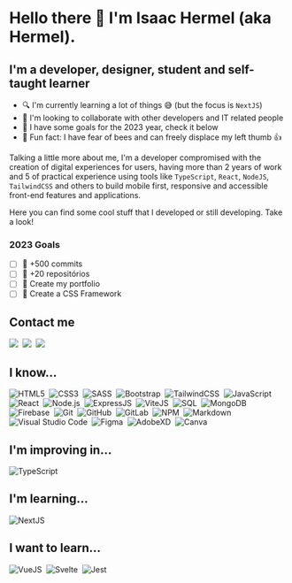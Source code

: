 # Hello there 👋 I'm Isaac Hermel (aka Hermel).

## I'm a developer, designer, student and self-taught learner

- 🔍 I'm currently learning a lot of things 😅 (but the focus is `NextJS`)
- 🤝 I'm looking to collaborate with other developers and IT related people
- 🎯 I have some goals for the 2023 year, check it below
- 🤣 Fun fact: I have fear of bees and can freely displace my left thumb 👍

Talking a little more about me, I'm a developer compromised with the creation of digital experiences for users, having more than 2 years of work and 5 of practical experience using tools like `TypeScript`, `React`, `NodeJS`, `TailwindCSS` and others to build mobile first, responsive and accessible front-end features and applications.

Here you can find some cool stuff that I developed or still developing. Take a look!

### 2023 Goals

- [ ] 🎯 +500 commits
- [ ] 🎯 +20 repositórios
- [ ] 🎯 Create my portfolio
- [ ] 🎯 Create a CSS Framework

## Contact me

<a href="https://linkedin.com/in/isaachermel" target="_blank"><img src="https://img.shields.io/badge/-LinkedIn-373b61?style=for-the-badge&logo=linkedin" /></a>&nbsp;
<a href="mailto:isaachermel@gmail.com"><img src="https://img.shields.io/badge/-Gmail-373b61?style=for-the-badge&logo=gmail" /></a>&nbsp;
<a href="https://discordapp.com/users/435950041501401088" target="_blank"><img src="https://img.shields.io/badge/-Discord-373b61?style=for-the-badge&logo=discord"/></a>&nbsp;

## I know...

![HTML5](https://img.shields.io/badge/-HTML-373b61?style=for-the-badge&logo=HTML5)&nbsp;
![CSS3](https://img.shields.io/badge/-CSS-373b61?style=for-the-badge&logo=CSS3&logoColor=1572B6)&nbsp;
![SASS](https://img.shields.io/badge/-SASS-373b61?style=for-the-badge&logo=SASS)&nbsp;
![Bootstrap](https://img.shields.io/badge/-Bootstrap-373b61?style=for-the-badge&logo=Bootstrap)&nbsp;
![TailwindCSS](https://img.shields.io/badge/-Tailwind_CSS-373b61?style=for-the-badge&logo=TailwindCSS)&nbsp;
![JavaScript](https://img.shields.io/badge/-JavaScript-373b61?style=for-the-badge&logo=javascript)&nbsp;
![React](https://img.shields.io/badge/-React-373b61?style=for-the-badge&logo=react)&nbsp;
![Node.js](https://img.shields.io/badge/-Node.js-373b61?style=for-the-badge&logo=node.js)&nbsp;
![ExpressJS](https://img.shields.io/badge/-Express.js-373b61?style=for-the-badge&logo=express)&nbsp;
![ViteJS](https://img.shields.io/badge/-ViteJS-373b61?style=for-the-badge&logo=vite&logoColor=fff)&nbsp;
![SQL](https://img.shields.io/badge/-MySQL-373b61?style=for-the-badge&logo=MySql)&nbsp;
![MongoDB](https://img.shields.io/badge/-MongoDB-373b61?style=for-the-badge&logo=mongodb)&nbsp;
![Firebase](https://img.shields.io/badge/-Firebase-373b61?style=for-the-badge&logo=firebase)&nbsp;
![Git](https://img.shields.io/badge/-Git-373b61?style=for-the-badge&logo=git)&nbsp;
![GitHub](https://img.shields.io/badge/-GitHub-373b61?style=for-the-badge&logo=github)&nbsp;
![GitLab](https://img.shields.io/badge/-GitLab-373b61?style=for-the-badge&logo=gitlab)&nbsp;
![NPM](https://img.shields.io/badge/-NPM-373b61?style=for-the-badge&logo=npm)&nbsp;
![Markdown](https://img.shields.io/badge/-Markdown-373b61?style=for-the-badge&logo=markdown)&nbsp;
![Visual Studio Code](https://img.shields.io/badge/-Visual%20Studio%20Code-373b61?style=for-the-badge&logo=visual-studio-code&logoColor=007ACC)&nbsp;
![Figma](https://img.shields.io/badge/-Figma-373b61?style=for-the-badge&logo=figma)&nbsp;
![AdobeXD](https://img.shields.io/badge/-AdobeXD-373b61?style=for-the-badge&logo=adobexd)&nbsp;
![Canva](https://img.shields.io/badge/-Canva-373b61?style=for-the-badge&logo=canva)&nbsp;

## I'm improving in...

![TypeScript](https://img.shields.io/badge/-Typescript-373b61?style=for-the-badge&logo=typescript)&nbsp;

## I'm learning...

![NextJS](https://img.shields.io/badge/-NextJs-373b61?style=for-the-badge&logo=next.js)&nbsp;

## I want to learn...

![VueJS](https://img.shields.io/badge/-VueJS-373b61?style=for-the-badge&logo=vue.js)&nbsp;
![Svelte](https://img.shields.io/badge/-Svelte-373b61?style=for-the-badge&logo=svelte)&nbsp;
![Jest](https://img.shields.io/badge/-Jest-373b61?style=for-the-badge&logo=jest)&nbsp;
